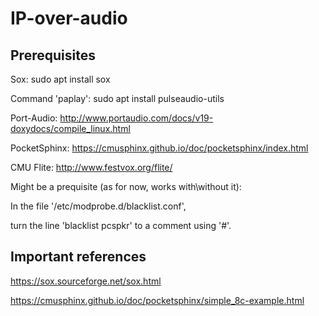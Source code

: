 # IP-over-audio

## Prerequisites

Sox: sudo apt install sox

Command 'paplay': sudo apt install pulseaudio-utils

Port-Audio: http://www.portaudio.com/docs/v19-doxydocs/compile_linux.html

PocketSphinx: https://cmusphinx.github.io/doc/pocketsphinx/index.html

CMU Flite: http://www.festvox.org/flite/

Might be a prequisite (as for now, works with\without it):

In the file '/etc/modprobe.d/blacklist.conf',

turn the line 'blacklist pcspkr' to a comment using '#'.

## Important references

https://sox.sourceforge.net/sox.html

https://cmusphinx.github.io/doc/pocketsphinx/simple_8c-example.html
